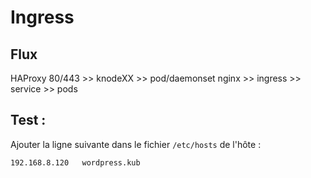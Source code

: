 # Ingress

## Flux

HAProxy 80/443 >> knodeXX >> pod/daemonset nginx >> ingress >> service >> pods

## Test :

Ajouter la ligne suivante dans le fichier `/etc/hosts` de l'hôte :

    192.168.8.120   wordpress.kub
